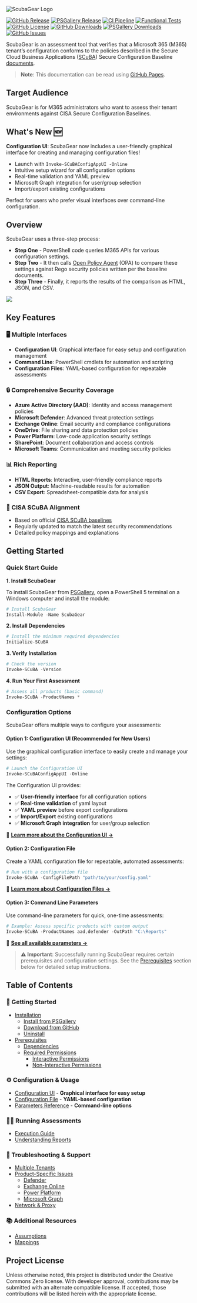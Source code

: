 ![ScubaGear Logo](docs/images/SCuBA%20GitHub%20Graphic%20v6-05.png)


[![GitHub Release][github-release-img]][release]
[![PSGallery Release][psgallery-release-img]][psgallery]
[![CI Pipeline][ci-pipeline-img]][ci-pipeline]
[![Functional Tests][functional-test-img]][functional-test]
[![GitHub License][github-license-img]][license]
[![GitHub Downloads][github-downloads-img]][release]
[![PSGallery Downloads][psgallery-downloads-img]][psgallery]
[![GitHub Issues][github-issues-img]][github-issues]

ScubaGear is an assessment tool that verifies that a Microsoft 365 (M365) tenant’s configuration conforms to the policies described in the Secure Cloud Business Applications ([SCuBA](https://cisa.gov/scuba)) Secure Configuration Baseline [documents](/baselines/README.md).

> **Note**: This documentation can be read using [GitHub Pages](https://cisagov.github.io/ScubaGear).

## Target Audience

ScubaGear is for M365 administrators who want to assess their tenant environments against CISA Secure Configuration Baselines.

## What's New 🆕

**Configuration UI**: ScubaGear now includes a user-friendly graphical interface for creating and managing configuration files! 

- Launch with `Invoke-SCuBAConfigAppUI -Online`
- Intuitive setup wizard for all configuration options
- Real-time validation and YAML preview
- Microsoft Graph integration for user/group selection
- Import/export existing configurations

Perfect for users who prefer visual interfaces over command-line configuration.

## Overview

ScubaGear uses a three-step process:

- **Step One** - PowerShell code queries M365 APIs for various configuration settings.
- **Step Two** - It then calls [Open Policy Agent](https://www.openpolicyagent.org) (OPA) to compare these settings against Rego security policies written per the baseline documents.
- **Step Three** - Finally, it reports the results of the comparison as HTML, JSON, and CSV.

<img src="docs/images/scuba-process.png" />

## Key Features

### 🖥️ Multiple Interfaces
- **Configuration UI**: Graphical interface for easy setup and configuration management
- **Command Line**: PowerShell cmdlets for automation and scripting
- **Configuration Files**: YAML-based configuration for repeatable assessments

### 🔒 Comprehensive Security Coverage
- **Azure Active Directory (AAD)**: Identity and access management policies
- **Microsoft Defender**: Advanced threat protection settings  
- **Exchange Online**: Email security and compliance configurations
- **OneDrive**: File sharing and data protection policies
- **Power Platform**: Low-code application security settings
- **SharePoint**: Document collaboration and access controls
- **Microsoft Teams**: Communication and meeting security policies

### 📊 Rich Reporting
- **HTML Reports**: Interactive, user-friendly compliance reports
- **JSON Output**: Machine-readable results for automation
- **CSV Export**: Spreadsheet-compatible data for analysis

### 🎯 CISA SCuBA Alignment
- Based on official [CISA SCuBA baselines](https://cisa.gov/scuba)
- Regularly updated to match the latest security recommendations
- Detailed policy mappings and explanations

## Getting Started

### Quick Start Guide

**1. Install ScubaGear**

To install ScubaGear from [PSGallery](https://www.powershellgallery.com/packages/ScubaGear), open a PowerShell 5 terminal on a Windows computer and install the module:

```powershell
# Install ScubaGear
Install-Module -Name ScubaGear
```

**2. Install Dependencies**

```powershell
# Install the minimum required dependencies
Initialize-SCuBA 
```

**3. Verify Installation**

```powershell
# Check the version
Invoke-SCuBA -Version
```

**4. Run Your First Assessment**

```powershell
# Assess all products (basic command)
Invoke-SCuBA -ProductNames *
```

### Configuration Options

ScubaGear offers multiple ways to configure your assessments:

#### Option 1: Configuration UI (Recommended for New Users)

Use the graphical configuration interface to easily create and manage your settings:

```powershell
# Launch the Configuration UI
Invoke-SCuBAConfigAppUI -Online
```

The Configuration UI provides:
- ✅ **User-friendly interface** for all configuration options
- ✅ **Real-time validation** of yaml layout
- ✅ **YAML preview** before export configurations
- ✅ **Import/Export** existing configurations
- ✅ **Microsoft Graph integration** for user/group selection

📖 **[Learn more about the Configuration UI →](docs/scubaconfigui.md)**

#### Option 2: Configuration File

Create a YAML configuration file for repeatable, automated assessments:

```powershell
# Run with a configuration file
Invoke-SCuBA -ConfigFilePath "path/to/your/config.yaml"
```

📖 **[Learn more about Configuration Files →](docs/configuration/configuration.md)**

#### Option 3: Command Line Parameters

Use command-line parameters for quick, one-time assessments:

```powershell
# Example: Assess specific products with custom output
Invoke-SCuBA -ProductNames aad,defender -OutPath "C:\Reports"
```

📖 **[See all available parameters →](docs/configuration/parameters.md)**

> **⚠️ Important**: Successfully running ScubaGear requires certain prerequisites and configuration settings. See the [Prerequisites](#prerequisites) section below for detailed setup instructions.

## Table of Contents

### 🚀 Getting Started
- [Installation](#installation)
  - [Install from PSGallery](docs/installation/psgallery.md)
  - [Download from GitHub](docs/installation/github.md)
  - [Uninstall](docs/installation/uninstall.md)
- [Prerequisites](#prerequisites)
  - [Dependencies](docs/prerequisites/dependencies.md)
  - [Required Permissions](docs/prerequisites/permissions.md)
    - [Interactive Permissions](docs/prerequisites/interactive.md)
    - [Non-Interactive Permissions](docs/prerequisites/noninteractive.md)

### ⚙️ Configuration & Usage
- [Configuration UI](docs/scubaconfigui.md) - **Graphical interface for easy setup**
- [Configuration File](docs/configuration/configuration.md) - **YAML-based configuration**
- [Parameters Reference](docs/configuration/parameters.md) - **Command-line options**

### 🏃‍♂️ Running Assessments
- [Execution Guide](docs/execution/execution.md)
- [Understanding Reports](docs/execution/reports.md)

### 🔧 Troubleshooting & Support
- [Multiple Tenants](docs/troubleshooting/tenants.md)
- [Product-Specific Issues](docs/troubleshooting/)
  - [Defender](docs/troubleshooting/defender.md)
  - [Exchange Online](docs/troubleshooting/exchange.md)
  - [Power Platform](docs/troubleshooting/power.md)
  - [Microsoft Graph](docs/troubleshooting/graph.md)
- [Network & Proxy](docs/troubleshooting/proxy.md)

### 📚 Additional Resources

- [Assumptions](docs/misc/assumptions.md)
- [Mappings](docs/misc/mappings.md)

## Project License

Unless otherwise noted, this project is distributed under the Creative Commons Zero license. With developer approval, contributions may be submitted with an alternate compatible license. If accepted, those contributions will be listed herein with the appropriate license.

[release]: https://github.com/cisagov/ScubaGear/releases
[license]: https://github.com/cisagov/ScubaGear/blob/main/LICENSE
[psgallery]: https://www.powershellgallery.com/packages/ScubaGear
[github-cicd-workflow]: https://github.com/cisagov/ScubaGear/actions/workflows/run_pipeline.yaml
[github-issues]: https://github.com/cisagov/ScubaGear/issues
[github-license-img]: https://img.shields.io/github/license/cisagov/ScubaGear
[github-release-img]: https://img.shields.io/github/v/release/cisagov/ScubaGear?label=GitHub&logo=github
[psgallery-release-img]: https://img.shields.io/powershellgallery/v/ScubaGear?logo=powershell&label=PSGallery
[ci-pipeline]: https://github.com/cisagov/ScubaGear/actions/workflows/run_pipeline.yaml
[ci-pipeline-img]: https://github.com/cisagov/ScubaGear/actions/workflows/run_pipeline.yaml/badge.svg
[functional-test]: https://github.com/cisagov/ScubaGear/actions/workflows/test_production_function.yaml
[functional-test-img]: https://github.com/cisagov/ScubaGear/actions/workflows/test_production_function.yaml/badge.svg
[github-cicd-workflow-img]: https://img.shields.io/github/actions/workflow/status/cisagov/ScubaGear/run_pipeline.yaml?logo=github
[github-downloads-img]: https://img.shields.io/github/downloads/cisagov/ScubaGear/total?logo=github
[psgallery-downloads-img]: https://img.shields.io/powershellgallery/dt/ScubaGear?logo=powershell
[github-issues-img]: https://img.shields.io/github/issues/cisagov/ScubaGear
